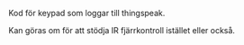 Kod för keypad som loggar till thingspeak.

Kan göras om för att stödja IR fjärrkontroll istället eller också.
